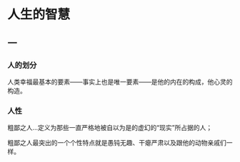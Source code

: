 # 人生的智慧

## 一

### 人的划分

人类幸福最基本的要素——事实上也是唯一要素——是他的内在的构成，他心灵的构造。



### 人性

粗鄙之人...定义为那些一直严格地被自以为是的虚幻的“现实”所占据的人；



粗鄙之人最突出的一个个性特点就是愚钝无趣、干瘪严肃以及跟他的动物亲戚们一样。 


